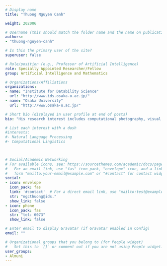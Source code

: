 ```yaml
---
# Display name
title: "Thuong Nguyen Canh"

weight: 202006

# Username (this should match the folder name and the name on publications)
authors:
- "thuong-nguyen-canh"

# Is this the primary user of the site?
superuser: false

# Role/position (e.g., Professor of Artificial Intelligence)
role: Specially Appointed Researcher/Fellow
group: Artificial Intelligence and Mathematics

# Organizations/Affiliations
organizations:
- name: "Institute for Datability Science"
  url: "http://www.ids.osaka-u.ac.jp/"
- name: "Osaka University"
  url: "http://www.osaka-u.ac.jp/"

# Short bio (displayed in user profile at end of posts)
bio: "His research interest includes computational photography, visual privacy-preserving, source coding, and utilizing machine learning."

# List each interest with a dash
#interests:
#- Natural Language Processing
#- Computational Lingistics
  


# Social/Academic Networking
# For available icons, see: https://sourcethemes.com/academic/docs/page-builder/#icons
#   For an email link, use "fas" icon pack, "envelope" icon, and a link in the
#   form "mailto:your-email@example.com" or "#contact" for contact widget.
social:
- icon: envelope
  icon_pack: fas
  link: '#contact'  # For a direct email link, use "mailto:test@example.org".
  str: "ngcthuong@ids."
  show_link: false
- icon: phone
  icon_pack: fas
  str: "tel: 6073"
  show_link: false

# Enter email to display Gravatar (if Gravatar enabled in Config)
email: ""

# Organizational groups that you belong to (for People widget)
#   Set this to `[]` or comment out if you are not using People widget.
user_groups:
- Almuni
---
```

